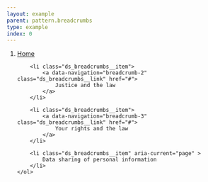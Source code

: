 ```yaml
---
layout: example
parent: pattern.breadcrumbs
type: example
index: 0
---
```


<nav aria-label="Breadcrumb">
    <ol class="ds_breadcrumbs">
        <li class="ds_breadcrumbs__item">
            <a data-navigation="breadcrumb-1" class="ds_breadcrumbs__link" href="#">
                Home
            </a>
        </li>
        
        <li class="ds_breadcrumbs__item">
            <a data-navigation="breadcrumb-2" class="ds_breadcrumbs__link" href="#">
                Justice and the law
            </a>
        </li>
        
        <li class="ds_breadcrumbs__item">
            <a data-navigation="breadcrumb-3" class="ds_breadcrumbs__link" href="#">
                Your rights and the law
            </a>
        </li>

        <li class="ds_breadcrumbs__item" aria-current="page" >
            Data sharing of personal information
        </li>
    </ol>
</nav>
